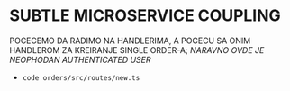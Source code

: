# SUBTLE MICROSERVICE COUPLING

POCECEMO DA RADIMO NA HANDLERIMA, A POCECU SA ONIM HANDLEROM ZA KREIRANJE SINGLE ORDER-A; *NARAVNO OVDE JE NEOPHODAN AUTHENTICATED USER*

- `code orders/src/routes/new.ts`

```ts

```
